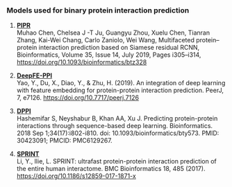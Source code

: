 ### Models used for binary protein interaction prediction
1. **[PIPR](https://github.com/muhaochen/seq_ppi)**  
Muhao Chen, Chelsea J -T Ju, Guangyu Zhou, Xuelu Chen, Tianran Zhang, Kai-Wei Chang, Carlo Zaniolo, Wei Wang, Multifaceted protein–protein interaction prediction based on Siamese residual RCNN, Bioinformatics, Volume 35, Issue 14, July 2019, Pages i305–i314, https://doi.org/10.1093/bioinformatics/btz328

2. **[DeepFE-PPI](https://github.com/xal2019/DeepFE-PPI)**  
Yao, Y., Du, X., Diao, Y., & Zhu, H. (2019). An integration of deep learning with feature embedding for protein-protein interaction prediction. PeerJ, 7, e7126. https://doi.org/10.7717/peerj.7126  

3. **[DPPI](https://github.com/hashemifar/DPPI)**  
Hashemifar S, Neyshabur B, Khan AA, Xu J. Predicting protein-protein interactions through sequence-based deep learning. Bioinformatics. 2018 Sep 1;34(17):i802-i810. doi: 10.1093/bioinformatics/bty573. PMID: 30423091; PMCID: PMC6129267.  

4. **[SPRINT](https://github.com/lucian-ilie/SPRINT)**  
Li, Y., Ilie, L. SPRINT: ultrafast protein-protein interaction prediction of the entire human interactome. BMC Bioinformatics 18, 485 (2017). https://doi.org/10.1186/s12859-017-1871-x  
